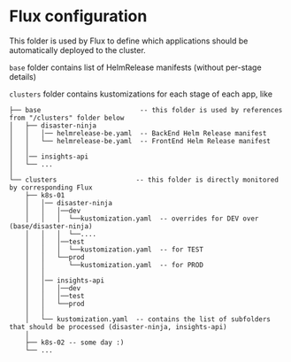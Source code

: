 Flux configuration
======================

This folder is used by Flux to define which applications should be automatically deployed to the cluster.

```base``` folder contains list of HelmRelease manifests (without per-stage details)

```clusters``` folder contains kustomizations for each stage of each app, like
```
├── base                         -- this folder is used by references from "/clusters" folder below
│   ├── disaster-ninja
│   │   │── helmrelease-be.yaml  -- BackEnd Helm Release manifest  
│   │   └── helmrelease-be.yaml  -- FrontEnd Helm Release manifest
│   │  
│   │── insights-api
│   └── ...
│
└── clusters                    -- this folder is directly monitored by corresponding Flux
    ├── k8s-01
    │   │── disaster-ninja
    │   │   │──dev
    │   │   │  └──kustomization.yaml  -- overrides for DEV over (base/disaster-ninja)
    │   │   │  └──....
    │   │   │──test
    │   │   │  └──kustomization.yaml  -- for TEST
    │   │   └──prod
    │   │      └──kustomization.yaml  -- for PROD
    │   │
    │   │── insights-api
    │   │   │──dev
    │   │   │──test
    │   │   └──prod
    │   │
    │   └── kustomization.yaml  -- contains the list of subfolders that should be processed (disaster-ninja, insights-api)
    │
    ├── k8s-02 -- some day :)
    └── ...
```